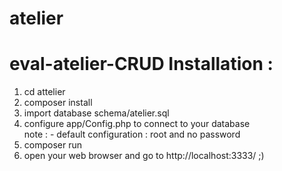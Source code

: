 # atelier
# eval-atelier-CRUD  Installation :  
1. cd attelier 
2. composer install 
3. import database schema/atelier.sql 
4. configure app/Config.php to connect to your database    
note : - default configuration : root and no password
5. composer run  
6. open your web browser and go to http://localhost:3333/   ;)

